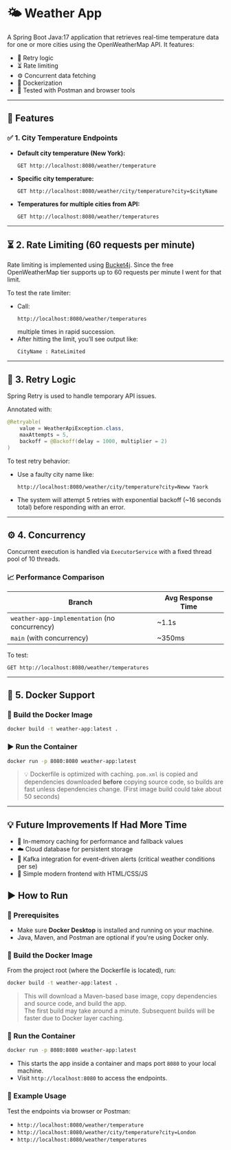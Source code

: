 # 🌤️ Weather App

A Spring Boot Java:17 application that retrieves real-time temperature data for one or more cities using the OpenWeatherMap API. It features:

- 🔁 Retry logic  
- ⏳ Rate limiting  
- ⚙️ Concurrent data fetching  
- 🐳 Dockerization  
- 🧪 Tested with Postman and browser tools  

---

## 🚀 Features

### ✅ 1. City Temperature Endpoints

- **Default city temperature (New York):**  
  ```
  GET http://localhost:8080/weather/temperature
  ```

- **Specific city temperature:**  
  ```
  GET http://localhost:8080/weather/city/temperature?city=$cityName
  ```

- **Temperatures for multiple cities from API:**  
  ```
  GET http://localhost:8080/weather/temperatures
  ```

---

## ⏳ 2. Rate Limiting (60 requests per minute)

Rate limiting is implemented using [Bucket4j](https://github.com/bucket4j/bucket4j). Since the free OpenWeatherMap tier supports up to 60 requests per minute I went for that limit.

To test the rate limiter:
- Call:
  ```
  http://localhost:8080/weather/temperatures
  ```
  multiple times in rapid succession.
- After hitting the limit, you’ll see output like:
  ```
  CityName : RateLimited
  ```

---

## 🔁 3. Retry Logic

Spring Retry is used to handle temporary API issues.

Annotated with:

```java
@Retryable(
    value = WeatherApiException.class,
    maxAttempts = 5,
    backoff = @Backoff(delay = 1000, multiplier = 2)
)
```

To test retry behavior:
- Use a faulty city name like:
  ```
  http://localhost:8080/weather/city/temperature?city=Neww Yaork
  ```
- The system will attempt 5 retries with exponential backoff (~16 seconds total) before responding with an error.

---

## ⚙️ 4. Concurrency

Concurrent execution is handled via `ExecutorService` with a fixed thread pool of 10 threads.

### 📈 Performance Comparison

| Branch | Avg Response Time |
|--------|-------------------|
| `weather-app-implementation` (no concurrency) | ~1.1s |
| `main` (with concurrency) | ~350ms |

To test:
```
GET http://localhost:8080/weather/temperatures
```

---

## 🐳 5. Docker Support

### 🧱 Build the Docker Image

```bash
docker build -t weather-app:latest .
```

### ▶️ Run the Container

```bash
docker run -p 8080:8080 weather-app:latest
```

> 💡 Dockerfile is optimized with caching. `pom.xml` is copied and dependencies downloaded **before** copying source code, so builds are fast unless dependencies change. (First image build could take about 50 seconds)

---

## 💡 Future Improvements If Had More Time

- 🧠 In-memory caching for performance and fallback values
- ☁️ Cloud database for persistent storage
- 📩 Kafka integration for event-driven alerts (critical weather conditions per se)
- 🎨 Simple modern frontend with HTML/CSS/JS


## ▶️ How to Run

### 🐳 Prerequisites

- Make sure **Docker Desktop** is installed and running on your machine.
- Java, Maven, and Postman are optional if you're using Docker only.

### 🧱 Build the Docker Image

From the project root (where the Dockerfile is located), run:

```bash
docker build -t weather-app:latest .
```

> This will download a Maven-based base image, copy dependencies and source code, and build the app.  
> The first build may take around a minute. Subsequent builds will be faster due to Docker layer caching.

### 🚀 Run the Container

```bash
docker run -p 8080:8080 weather-app:latest
```

- This starts the app inside a container and maps port `8080` to your local machine.
- Visit `http://localhost:8080` to access the endpoints.

### 🔁 Example Usage

Test the endpoints via browser or Postman:

- `http://localhost:8080/weather/temperature`
- `http://localhost:8080/weather/city/temperature?city=London`
- `http://localhost:8080/weather/temperatures`
